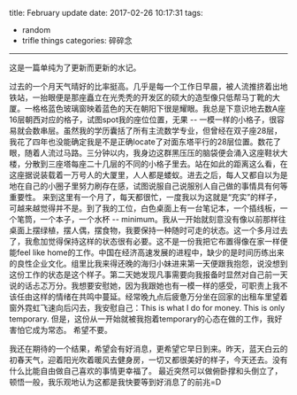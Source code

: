 title: February update
date: 2017-02-26 10:17:31
tags:
- random
- trifle things
categories: 碎碎念
---

这是一篇单纯为了更新而更新的水记。

过去的一个月天气晴好的比率挺高。几乎是每一个工作日早晨，被人流推挤着出地铁站，一抬眼便是那座矗立在光秃秃的开发区的硕大的造型像只低帮马丁靴的大厦。一格格蓝色玻璃窗映着蓝色的天在朝阳下很是耀眼。我总是下意识地去数A座16层朝西对应的格子，试图spot我的座位位置，无果 -- 一模一样的小格子，很容易就会数串层。虽然我的学历囊括了所有主流数学专业，但曾经在双子座28层，我花了四年也没能确定我是不是正确locate了对面东塔平行的28层位置。数花了眼，随着人流过马路。三分钟以内，我身边这群黑压压的脑袋便会涌入这座鞋状大楼，分散到三座塔每座二十几层的不同的小格子里去。站在如此的距离这么看，在这座据说装载着一万号人的大厦里，人人都是蝼蚁。进去之后，每人又都自以为是地在自己的小圈子里努力刷存在感，试图说服自己说服别人自己做的事情具有何等重要性。
来到这里有一个月了，每天都很忙，一度我以为这就是“充实”的样子，可越来越觉得并不是。到了我的工位，白色桌面上有一台笔记本，一个插线板，一个笔筒，一个本子，一个水杯 -- minimum。我从一开始就刻意没有像以前那样往桌面上摆绿植，摆人偶，摆食物，我要保持一种随时可走的状态。这一个多月过去了，我愈加觉得保持这样的状态很有必要。这不是一份我把它布置得像在家一样便能feel like home的工作。中国在经济高速发展的进程中，缺少的是时间历练出来的良性企业文化。组里比我来得还晚的海归小妹进来第一天便跟我抱怨，说没想到这份工作的状态是这个样子。第二天她发现凡事需要向我报备时显然对自己前一天说的话忐忑万分。我想要安慰她，因为我跟她也有一模一样的感受，可职责上我不该任由这样的情绪在共鸣中蔓延。经常晚九点后疲惫万分坐在回家的出租车里望着窗外霓虹飞速向后闪去，我安慰自己：This is what I do for money. This is only temporary. 但是，这份从一开始就被我抱着temporary的心态在做的工作，我好害怕它成为常态。
希望不要。

我还在期待的一个结果，希望会有好消息，更希望它早日到来。昨天，蓝天白云的初春天气，迎着阳光吹着暖风去健身房，一切又都很美好的样子，今天还去。没有什么比能自由做自己喜欢的事情更幸福了。
最近突然可以做俯卧撑和头倒立了，顿悟一般，我乐观地认为这都是我快要等到好消息了的前兆=D
